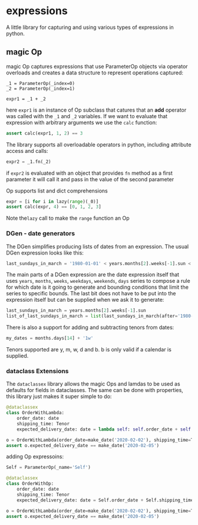 # expressions
A little library for capturing and using various types of expressions in python.


## magic Op
magic Op captures expressions that use ParameterOp objects via operator overloads and creates a data structure
to represent operations captured:

```pytohn
_1 = ParameterOp(_index=0)
_2 = ParameterOp(_index=1)

expr1 = _1 + _2
```
here `expr1` is an instance of Op subclass that catures that an __add__ operator was called with the `_1` and `_2` 
variables. If we want to evaluate that expression with arbitrary arguments we use the `calc` function:

```python
assert calc(expr1, 1, 2) == 3
```
 The library supports all overloadable operators in python, including attribute access and calls:

```python
expr2 = _1.fn(_2)
```
if `expr2` is evaluated with an object that provides `fn` method as a first parameter it will call it and pass 
in the value of the second parameter

Op supports list and dict comprehensions
```python
expr = [i for i in lazy(range)(_0)]
assert calc(expr, 4) == [0, 1, 2, 3]
```
Note the`lazy` call to make the `range` function an Op

### DGen - date generators

The DGen simplifies producing lists of dates from an expression. The usual DGen expression
looks like this:

```python
last_sundays_in_march = '1980-01-01' < years.months[2].weeks[-1].sun < '2030-01-01'
```

The main parts of a DGen expression are the date expression itself that uses `years`, `months`, `weeks`, 
`weekdays`, `weekends`, `days` series to compose a rule for which date is it going to generate and 
bounding conditions that limit the series to specific bounds. The last bit does not have to be put into 
the expression itself but can be supplied when we ask it to generate:

```python
last_sundays_in_march = years.months[2].weeks[-1].sun
list_of_last_sundays_in_march = list(last_sundays_in_march(after='1980-01-01', before='2030-01-01'))
```

There is also a support for adding and subtracting tenors from dates:

```python
my_dates = months.days[14] + '1w'
```

Tenors supported are y, m, w, d and b. b is only valid if a calendar is supplied.


### dataclass Extensions

The `dataclassex` library allows the magic Ops and lamdas to be used as defaults for fields 
in dataclasses. The same can be done with properties, this library just makes it super simple 
to do:

```python
@dataclassex
class OrderWithLambda:
    order_date: date
    shipping_time: Tenor
    expected_delivery_date: date = lambda self: self.order_date + self.shipping_time

o = OrderWithLambda(order_date=make_date('2020-02-02'), shipping_time=Tenor('3d'))
assert o.expected_delivery_date == make_date('2020-02-05')
```

adding Op expressoins:

```python
Self = ParameterOp(_name='Self')

@dataclassex
class OrderWithOp:
    order_date: date
    shipping_time: Tenor
    expected_delivery_date: date = Self.order_date + Self.shipping_time

o = OrderWithLambda(order_date=make_date('2020-02-02'), shipping_time=Tenor('3d'))
assert o.expected_delivery_date == make_date('2020-02-05')
```

